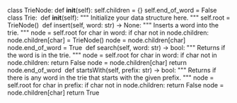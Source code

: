 class TrieNode:
def __init__(self):
self.children = {}
self.end_of_word = False
​
class Trie:
​
def __init__(self):
"""
Initialize your data structure here.
"""
self.root = TrieNode()
​
def insert(self, word: str) -> None:
"""
Inserts a word into the trie.
"""
node = self.root
for char in word:
if char not in node.children:
node.children[char] = TrieNode()
node = node.children[char]
node.end_of_word = True
​
def search(self, word: str) -> bool:
"""
Returns if the word is in the trie.
"""
node = self.root
for char in word:
if char not in node.children:
return False
node = node.children[char]
return node.end_of_word
​
def startsWith(self, prefix: str) -> bool:
"""
Returns if there is any word in the trie that starts with the given prefix.
"""
node = self.root
for char in prefix:
if char not in node.children:
return False
node = node.children[char]
return True